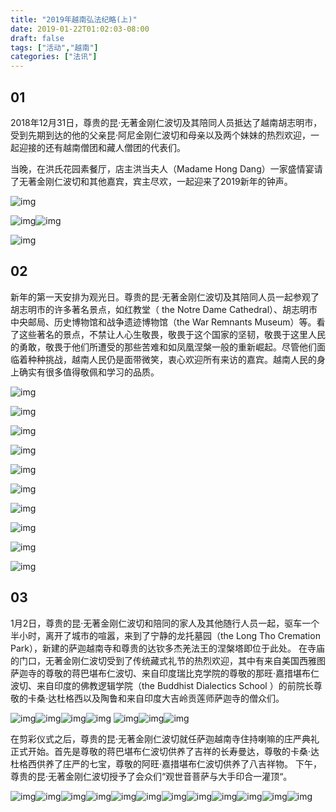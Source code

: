 ```yaml
---
title: "2019年越南弘法纪略(上)"
date: 2019-01-22T01:02:03-08:00
draft: false
tags: ["活动","越南"]
categories: ["法讯"]
---
```



## 01



  2018年12月31日，尊贵的昆·无著金刚仁波切及其陪同人员抵达了越南胡志明市，受到先期到达的他的父亲昆·阿尼金刚仁波切和母亲以及两个妹妹的热烈欢迎，一起迎接的还有越南僧团和藏人僧团的代表们。



  当晚，在洪氏花园素餐厅，店主洪当夫人（Madame Hong Dang）一家盛情宴请了无著金刚仁波切和其他嘉宾，宾主尽欢，一起迎来了2019新年的钟声。

  

![img](https://mmbiz.qpic.cn/mmbiz_jpg/jZ6aUbzt6ITFVwhnbAGdxZEAiaGPFibYPUz6aIBD2kjvBeHAoFqibiaeiaF9PHibzr456ZyEyrReZCicwxibwT3zmu0DzA/640?wx_fmt=jpeg&wxfrom=5&wx_lazy=1&wx_co=1)

![img](https://mmbiz.qpic.cn/mmbiz_jpg/jZ6aUbzt6ITFVwhnbAGdxZEAiaGPFibYPU0EAE6fDWU7nQywsBhrTj4gFVWXVXfZ914jvHD1QWuD4aodGUkHUJlg/640?wx_fmt=jpeg&wxfrom=5&wx_lazy=1&wx_co=1)![img](https://mmbiz.qpic.cn/mmbiz_jpg/jZ6aUbzt6ITFVwhnbAGdxZEAiaGPFibYPU3DZa9LBQzYJkhxjJrCtZGdmg248EMqQBZFUFT7LwRsKFB6hGQfA6Ig/640?wx_fmt=jpeg&wxfrom=5&wx_lazy=1&wx_co=1)

![img](https://mmbiz.qpic.cn/mmbiz_jpg/jZ6aUbzt6ITFVwhnbAGdxZEAiaGPFibYPUjxWarcP7Opliaib7ibG7RDwIicfibG2HTHxFnnlEQSGVcZfAzvWDfaueemA/640?wx_fmt=jpeg&wxfrom=5&wx_lazy=1&wx_co=1)

## 02

  

   新年的第一天安排为观光日。尊贵的昆·无著金刚仁波切及其陪同人员一起参观了胡志明市的许多著名景点，如红教堂（ the Notre Dame Cathedral）、胡志明市中央邮局、历史博物馆和战争遗迹博物馆（the War Remnants Museum）等。看了这些著名的景点，不禁让人心生敬畏，敬畏于这个国家的坚韧，敬畏于这里人民的勇敢，敬畏于他们所遭受的那些苦难和如凤凰涅槃一般的重新崛起。尽管他们面临着种种挑战，越南人民仍是面带微笑，衷心欢迎所有来访的嘉宾。越南人民的身上确实有很多值得敬佩和学习的品质。

  

![img](https://mmbiz.qpic.cn/mmbiz_jpg/jZ6aUbzt6ITFVwhnbAGdxZEAiaGPFibYPUsAsPxpXk5qGFAib6mibfZ5jAG4U45vER3iaoWuDMUlaZibPdSzkKCyRVlQ/640?wx_fmt=jpeg&wxfrom=5&wx_lazy=1&wx_co=1)

![img](https://mmbiz.qpic.cn/mmbiz_jpg/jZ6aUbzt6ITFVwhnbAGdxZEAiaGPFibYPUumlmG4umyeBkiarR3Y6bcvLDXRCYPFjf3bVThw6H0VZTQfhib43AiaAHw/640?wx_fmt=jpeg&wxfrom=5&wx_lazy=1&wx_co=1)

![img](https://mmbiz.qpic.cn/mmbiz_jpg/jZ6aUbzt6ITFVwhnbAGdxZEAiaGPFibYPUJmGpQFpsGWicJzn24grLrazP1iac9PcNToZY3jzPaZFSeiaqdbewyHGDw/640?wx_fmt=jpeg&wxfrom=5&wx_lazy=1&wx_co=1)

![img](https://mmbiz.qpic.cn/mmbiz_jpg/jZ6aUbzt6ITFVwhnbAGdxZEAiaGPFibYPUjyTHkmBRaAF1KzbgnAeXGqhOagsbSh5mVMibEx22zAPP7nt3dwJkbbA/640?wx_fmt=jpeg&wxfrom=5&wx_lazy=1&wx_co=1)

![img](https://mmbiz.qpic.cn/mmbiz_jpg/jZ6aUbzt6ITFVwhnbAGdxZEAiaGPFibYPUzIbeHLtdqyjibTmRTwKOUwaLcut2ciaOHygd2icd2WVdq8bG7fXpngtqA/640?wx_fmt=jpeg&wxfrom=5&wx_lazy=1&wx_co=1)

![img](https://mmbiz.qpic.cn/mmbiz_jpg/jZ6aUbzt6ITFVwhnbAGdxZEAiaGPFibYPU7C6rmVcQQFSGQXGIDrwGPmuVXBTUAl5SjU3Ez9YdWFickmEOXC8Cmag/640?wx_fmt=jpeg&wxfrom=5&wx_lazy=1&wx_co=1)

![img](https://mmbiz.qpic.cn/mmbiz_jpg/jZ6aUbzt6ITFVwhnbAGdxZEAiaGPFibYPUjjyARfGTAXk6zS2ia4rJuFpaagwInX773MS5BF9sjibic4MGvzKA1SoqA/640?wx_fmt=jpeg&wxfrom=5&wx_lazy=1&wx_co=1)

![img](https://mmbiz.qpic.cn/mmbiz_jpg/jZ6aUbzt6ITFVwhnbAGdxZEAiaGPFibYPUSVf7JNV6PQn8lS8pRgg6hHgQT3FRTlDO4dHNvVtkdVW4goG98xia4TA/640?wx_fmt=jpeg&wxfrom=5&wx_lazy=1&wx_co=1)

![img](https://mmbiz.qpic.cn/mmbiz_jpg/jZ6aUbzt6ITFVwhnbAGdxZEAiaGPFibYPUic2Zqicank52ljFEyvpq2ro6SZQ8iauEIFsRwiclgibRWhN5ian0XXnP5Whw/640?wx_fmt=jpeg&wxfrom=5&wx_lazy=1&wx_co=1)

![img](https://mmbiz.qpic.cn/mmbiz_jpg/jZ6aUbzt6ITFVwhnbAGdxZEAiaGPFibYPUPPsLBlgApO2iaL5GgtjicIxzeHzD8OfeAxmaZia0N7iareUSAtFlVuMm1w/640?wx_fmt=jpeg&wxfrom=5&wx_lazy=1&wx_co=1)



## 03



  1月2日，尊贵的昆·无著金刚仁波切和陪同的家人及其他随行人员一起，驱车一个半小时，离开了城市的喧嚣，来到了宁静的龙托墓园（the  Long Tho Cremation Park），新建的萨迦越南寺和尊贵的达钦多杰羌法王的涅槃塔即位于此处。  在寺庙的门口，无著金刚仁波切受到了传统藏式礼节的热烈欢迎，其中有来自美国西雅图萨迦寺的尊敬的蒋巴堪布仁波切、来自印度瑞比克学院的尊敬的那旺·嘉措堪布仁波切、来自印度的佛教逻辑学院（the Buddhist Dialectics School ）的前院长尊敬的卡桑·达杜格西以及陶鲁和来自印度大吉岭贡莲师萨迦寺的僧众们。  

![img](https://mmbiz.qpic.cn/mmbiz_jpg/jZ6aUbzt6ITFVwhnbAGdxZEAiaGPFibYPUEPic2HpT9Y91sMFqWYicIfZwqHKh0v8tWx3ylZaG7jF02SuW2oL67jgQ/640?wx_fmt=jpeg&wxfrom=5&wx_lazy=1&wx_co=1)![img](https://mmbiz.qpic.cn/mmbiz_jpg/jZ6aUbzt6ITFVwhnbAGdxZEAiaGPFibYPUHrSpc1nfZZoCyEBs3KljPiazqr3SdN9UcwzgMdFLC6va3VJVom07DKg/640?wx_fmt=jpeg&wxfrom=5&wx_lazy=1&wx_co=1)![img](https://mmbiz.qpic.cn/mmbiz_jpg/jZ6aUbzt6ITFVwhnbAGdxZEAiaGPFibYPU2pfnQGYTERIiaqibBmT03e5mAWVF7ntfRicRnUtmSUI88J1iclRaGZQa3w/640?wx_fmt=jpeg&wxfrom=5&wx_lazy=1&wx_co=1)![img](https://mmbiz.qpic.cn/mmbiz_jpg/jZ6aUbzt6ITFVwhnbAGdxZEAiaGPFibYPUNj88eRD6DYHno1fQGhdKj3K6S0s0Uw4LIRSHmIwhkgz4h504cWv2sQ/640?wx_fmt=jpeg&wxfrom=5&wx_lazy=1&wx_co=1)
![img](https://mmbiz.qpic.cn/mmbiz_jpg/jZ6aUbzt6ITFVwhnbAGdxZEAiaGPFibYPUc4unXqt8DRUY33olLlTteeMtDpcjicgJqBjPQ7vySo1k6uGRD50Go9A/640?wx_fmt=jpeg&wxfrom=5&wx_lazy=1&wx_co=1)![img](https://mmbiz.qpic.cn/mmbiz_jpg/jZ6aUbzt6ITFVwhnbAGdxZEAiaGPFibYPUdVWgxsXb1dRbJzPQuOfYhHFzBh9ILKdBQ3z589JDcc5Y1QaaOYlWjg/640?wx_fmt=jpeg&wxfrom=5&wx_lazy=1&wx_co=1)![img](https://mmbiz.qpic.cn/mmbiz_jpg/jZ6aUbzt6ITFVwhnbAGdxZEAiaGPFibYPUv9CkgWTySAbAUeJL9y9vTyURIVsicTr7J06exNFOw4qP94CUKQRpIkg/640?wx_fmt=jpeg&wxfrom=5&wx_lazy=1&wx_co=1)

在剪彩仪式之后，尊贵的昆·无著金刚仁波切就任萨迦越南寺住持喇嘛的庄严典礼正式开始。首先是尊敬的蒋巴堪布仁波切供养了吉祥的长寿曼达，尊敬的卡桑·达杜格西供养了庄严的七宝，尊敬的阿旺·嘉措堪布仁波切供养了八吉祥物。  下午，尊贵的昆·无著金刚仁波切授予了会众们“观世音菩萨与大手印合一灌顶“。  

![img](https://mmbiz.qpic.cn/mmbiz_jpg/jZ6aUbzt6ITFVwhnbAGdxZEAiaGPFibYPUTjo2Uu1Snb7OGY1Kj5fibbbJGyjK0ctyicXINpLwZZmkibKpETAITs9kg/640?wx_fmt=jpeg&wxfrom=5&wx_lazy=1&wx_co=1)![img](https://mmbiz.qpic.cn/mmbiz_jpg/jZ6aUbzt6ITFVwhnbAGdxZEAiaGPFibYPUOB87jCvOibMAe5CSE0CEv52ZesVfGEDtoZDxYibQ16qgMGhApiagibpicNg/640?wx_fmt=jpeg&wxfrom=5&wx_lazy=1&wx_co=1)![img](https://mmbiz.qpic.cn/mmbiz_jpg/jZ6aUbzt6ITFVwhnbAGdxZEAiaGPFibYPUyd9InNVgKTmiaMWGad7eXlVdmMec3OF2qmwEjicObD4l1icEf0ry1YCNQ/640?wx_fmt=jpeg&wxfrom=5&wx_lazy=1&wx_co=1)![img](https://mmbiz.qpic.cn/mmbiz_jpg/jZ6aUbzt6ITFVwhnbAGdxZEAiaGPFibYPUOqrVL4EwPAicnQj4EQD2TicALlj6paiaichCMBx6a6uB3w5a3SbmavzeNQ/640?wx_fmt=jpeg&wxfrom=5&wx_lazy=1&wx_co=1)![img](https://mmbiz.qpic.cn/mmbiz_jpg/jZ6aUbzt6ITFVwhnbAGdxZEAiaGPFibYPUniaIMObRj4zJ8lajXyD6hQoo3YoylHQpO8AkkZE4QnH1mQrqHibqqLuw/640?wx_fmt=jpeg&wxfrom=5&wx_lazy=1&wx_co=1)![img](https://mmbiz.qpic.cn/mmbiz_jpg/jZ6aUbzt6ITFVwhnbAGdxZEAiaGPFibYPUUt9w4yxUYvic4jic4fesZC9dQzwxNCsm1pqDm9KdVCjZicsE47ebLncOQ/640?wx_fmt=jpeg&wxfrom=5&wx_lazy=1&wx_co=1)![img](https://mmbiz.qpic.cn/mmbiz_jpg/jZ6aUbzt6ITFVwhnbAGdxZEAiaGPFibYPUcCPfMHqVcsLB5Fz1fR8KD1T0Idib2hNT4iasvibbnNqqmjdAQvaG3XxOg/640?wx_fmt=jpeg&wxfrom=5&wx_lazy=1&wx_co=1)![img](https://mmbiz.qpic.cn/mmbiz_jpg/jZ6aUbzt6ITFVwhnbAGdxZEAiaGPFibYPUY3M6Y7FtnbmyHAmNibglRQFtUaliahV5ia2ljFFHX7f0Wx6G1MwXjUhog/640?wx_fmt=jpeg&wxfrom=5&wx_lazy=1&wx_co=1)![img](https://mmbiz.qpic.cn/mmbiz_jpg/jZ6aUbzt6ITFVwhnbAGdxZEAiaGPFibYPUhNiafuszgPnD44PFXQ5VPGLB5ua3Lwct1yeJWB0VdAJ4dbjic8mtajnA/640?wx_fmt=jpeg&wxfrom=5&wx_lazy=1&wx_co=1)![img](https://mmbiz.qpic.cn/mmbiz_jpg/jZ6aUbzt6ITFVwhnbAGdxZEAiaGPFibYPU4FnxOW2x5xaf7M46xhdZyCtEr0W0905EbfkbsGN05zcGicMudKhzO2w/640?wx_fmt=jpeg&wxfrom=5&wx_lazy=1&wx_co=1)![img](https://mmbiz.qpic.cn/mmbiz_jpg/jZ6aUbzt6ITFVwhnbAGdxZEAiaGPFibYPU0YLRYccJITGuhol7ucvNktRtFXic6mVXDmnkibFL1HRmHaCQJFqTtLhQ/640?wx_fmt=jpeg&wxfrom=5&wx_lazy=1&wx_co=1)![img](https://mmbiz.qpic.cn/mmbiz_jpg/jZ6aUbzt6ITFVwhnbAGdxZEAiaGPFibYPU8dK1G50jfaibZZancwibl9jFNxeKPUCo3TtRZhicGYUMrj6bKiaYllt5kg/640?wx_fmt=jpeg&wxfrom=5&wx_lazy=1&wx_co=1)




